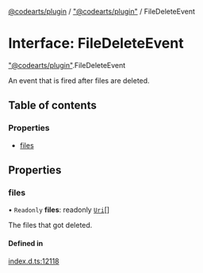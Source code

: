 [@codearts/plugin](../README.md) / ["@codearts/plugin"](../modules/_codearts_plugin_.md) / FileDeleteEvent

# Interface: FileDeleteEvent

["@codearts/plugin"](../modules/_codearts_plugin_.md).FileDeleteEvent

An event that is fired after files are deleted.

## Table of contents

### Properties

- [files](codearts_plugin_.FileDeleteEvent.md#files)

## Properties

### files

• `Readonly` **files**: readonly [`Uri`](../classes/codearts_plugin_.Uri.md)[]

The files that got deleted.

#### Defined in

[index.d.ts:12118](https://github.com/shuyaqian/cloudide-plugin-api/blob/3fbdd11/index.d.ts#L12118)

